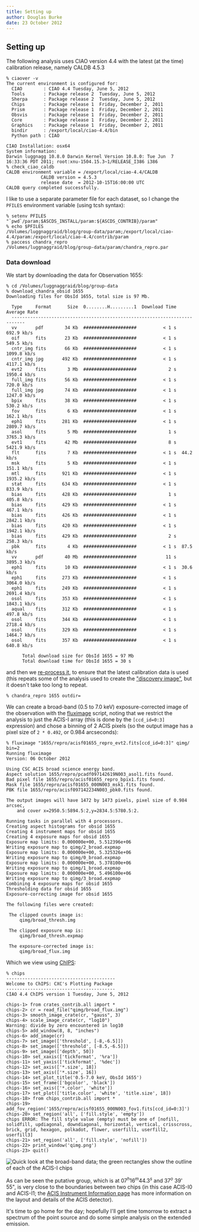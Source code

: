 ```yaml
---
title: Setting up
author: Douglas Burke
date: 23 October 2012
---
```


## Setting up

The following analysis uses CIAO version 4.4 with the latest (at the time)
calibration release, namely 
CALDB 4.5.3

~~~
% ciaover -v
The current environment is configured for:
  CIAO        : CIAO 4.4 Tuesday, June 5, 2012
  Tools       : Package release 2  Tuesday, June 5, 2012
  Sherpa      : Package release 2  Tuesday, June 5, 2012
  Chips       : Package release 1  Friday, December 2, 2011
  Prism       : Package release 1  Friday, December 2, 2011
  Obsvis      : Package release 1  Friday, December 2, 2011
  Core        : Package release 1  Friday, December 2, 2011
  Graphics    : Package release 1  Friday, December 2, 2011
  bindir      : /export/local/ciao-4.4/bin
  Python path : CIAO

CIAO Installation: osx64
System information:
Darwin luggnagg 10.8.0 Darwin Kernel Version 10.8.0: Tue Jun  7 16:33:36 PDT 2011; root:xnu-1504.15.3~1/RELEASE_I386 i386
% check_ciao_caldb
CALDB environment variable = /export/local/ciao-4.4/CALDB
             CALDB version = 4.5.3
             release date  = 2012-10-15T16:00:00 UTC
CALDB query completed successfully.
~~~

I like to use a separate parameter file for each dataset, so
I change the `PFILES` environment variable (using tcsh syntax):

~~~
% setenv PFILES "`pwd`/param;$ASCDS_INSTALL/param:${ASCDS_CONTRIB}/param"
% echo $PFILES
/Volumes/luggnaggraid/blog/group-data/param;/export/local/ciao-4.4/param:/export/local/ciao-4.4/contrib/param
% paccess chandra_repro
/Volumes/luggnaggraid/blog/group-data/param/chandra_repro.par
~~~

### Data download

We start by downloading the data for Observation 1655:

~~~
% cd /Volumes/luggnaggraid/blog/group-data
% download_chandra_obsid 1655
Downloading files for ObsId 1655, total size is 97 Mb.

  Type     Format      Size  0........H.........1  Download Time Average Rate
  ---------------------------------------------------------------------------
  vv       pdf        34 Kb  ####################          < 1 s  692.9 kb/s
  oif      fits       23 Kb  ####################          < 1 s  549.5 kb/s
  cntr_img fits       66 Kb  ####################          < 1 s  1099.8 kb/s
  cntr_img jpg       492 Kb  ####################          < 1 s  4117.1 kb/s
  evt2     fits        3 Mb  ####################            2 s  1950.4 kb/s
  full_img fits       56 Kb  ####################          < 1 s  720.0 kb/s
  full_img jpg        74 Kb  ####################          < 1 s  1247.0 kb/s
  bpix     fits       38 Kb  ####################          < 1 s  530.2 kb/s
  fov      fits        6 Kb  ####################          < 1 s  162.1 kb/s
  eph1     fits      281 Kb  ####################          < 1 s  2809.7 kb/s
  asol     fits        5 Mb  ####################            1 s  3765.3 kb/s
  evt1     fits       42 Mb  ####################            8 s  5421.9 kb/s
  flt      fits        7 Kb  ####################          < 1 s  44.2 kb/s
  msk      fits        5 Kb  ####################          < 1 s  151.1 kb/s
  mtl      fits      921 Kb  ####################          < 1 s  1935.2 kb/s
  stat     fits      634 Kb  ####################          < 1 s  833.9 kb/s
  bias     fits      428 Kb  ####################            1 s  405.8 kb/s
  bias     fits      429 Kb  ####################          < 1 s  467.1 kb/s
  bias     fits      426 Kb  ####################          < 1 s  2842.1 kb/s
  bias     fits      420 Kb  ####################          < 1 s  1942.1 kb/s
  bias     fits      429 Kb  ####################            2 s  258.3 kb/s
  pbk      fits        4 Kb  ####################          < 1 s  87.5 kb/s
  vv       pdf        40 Mb  ####################           11 s  3895.3 kb/s
  eph1     fits       10 Kb  ####################          < 1 s  30.6 kb/s
  eph1     fits      273 Kb  ####################          < 1 s  3064.0 kb/s
  eph1     fits      249 Kb  ####################          < 1 s  2691.4 kb/s
  osol     fits      353 Kb  ####################          < 1 s  1843.1 kb/s
  aqual    fits      312 Kb  ####################          < 1 s  497.8 kb/s
  osol     fits      344 Kb  ####################          < 1 s  2718.4 kb/s
  osol     fits      329 Kb  ####################          < 1 s  1464.7 kb/s
  osol     fits      357 Kb  ####################          < 1 s  640.8 kb/s

      Total download size for ObsId 1655 = 97 Mb
      Total download time for ObsId 1655 = 30 s
~~~

and then we 
[re-process it](http://cxc.harvard.edu/ciao/ahelp/chandra_repro.html),
to ensure that the latest calibration data
is used (this repeats some of the analysis used to create
the ["discovery image"](/intro.html), but it doesn't take too long
to repeat.

~~~
% chandra_repro 1655 outdir=
~~~

We can create a broad-band (0.5 to 7.0 keV) exposure-corrected image
of the observation with the
[fluximage](http://cxc.harvard.edu/ciao/ahelp/fluximage.html)
script, noting that we restrict the analysis to just the ACIS-I
array (this is done by the `[ccd_id=0:3]` expression) and chose
a binning of 2 ACIS pixels (so the output image has a pixel size of `2 * 0.492`, or 
0.984 arcseconds):

~~~
% fluximage "1655/repro/acisf01655_repro_evt2.fits[ccd_id=0:3]" qimg/ bin=2 
Running fluximage
Version: 06 October 2012

Using CSC ACIS broad science energy band.
Aspect solution 1655/repro/pcadf097142619N003_asol1.fits found.
Bad pixel file 1655/repro/acisf01655_repro_bpix1.fits found.
Mask file 1655/repro/acisf01655_000N003_msk1.fits found.
PBK file 1655/repro/acisf097142234N003_pbk0.fits found.

The output images will have 1472 by 1473 pixels, pixel size of 0.984 arcsec,
    and cover x=2950.5:5894.5:2,y=2834.5:5780.5:2.

Running tasks in parallel with 4 processors.
Creating aspect histograms for obsid 1655
Creating 4 instrument maps for obsid 1655
Creating 4 exposure maps for obsid 1655
Exposure map limits: 0.000000e+00, 5.512396e+06
Writing exposure map to qimg/2_broad.expmap
Exposure map limits: 0.000000e+00, 5.325326e+06
Writing exposure map to qimg/0_broad.expmap
Exposure map limits: 0.000000e+00, 5.378100e+06
Writing exposure map to qimg/1_broad.expmap
Exposure map limits: 0.000000e+00, 5.496100e+06
Writing exposure map to qimg/3_broad.expmap
Combining 4 exposure maps for obsid 1655
Thresholding data for obsid 1655
Exposure-correcting image for obsid 1655

The following files were created:

 The clipped counts image is:
     qimg/broad_thresh.img

 The clipped exposure map is:
     qimg/broad_thresh.expmap

 The exposure-corrected image is:
     qimg/broad_flux.img
~~~

Which we view using [ChIPS](http://cxc.harvard.edu/chips/):

~~~
% chips
-----------------------------------------
Welcome to ChIPS: CXC's Plotting Package
-----------------------------------------
CIAO 4.4 ChIPS version 1 Tuesday, June 5, 2012

chips-1> from crates_contrib.all import *
chips-2> cr = read_file("qimg/broad_flux.img")
chips-3> smooth_image_crate(cr, "gauss", 3)
chips-4> scale_image_crate(cr, "log10")
Warning: divide by zero encountered in log10
chips-5> add_window(8, 8, "inches")
chips-6> add_image(cr)
chips-7> set_image(['threshold', [-8,-6.5]])
chips-8> set_image(['threshold', [-8.5,-6.5]])
chips-9> set_image(['depth', 50])
chips-10> set_xaxis(['tickformat', '%ra'])
chips-11> set_yaxis(['tickformat', '%dec'])
chips-12> set_axis(['*.size', 18])
chips-13> set_axis(['*.size', 16])
chips-14> set_plot_title('0.5-7.0 keV, ObsId 1655')
chips-15> set_frame(['bgcolor', 'black'])
chips-16> set_axis(['*.color', 'white'])
chips-17> set_plot(['title.color', 'white', 'title.size', 18])
chips-18> from chips_contrib.all import *
chips-19> add_fov_region('1655/repro/acisf01655_000N003_fov1.fits[ccd_id=0:3]')
chips-20> set_region('all', ['fill.style', 'empty'])
chips ERROR: The fill style value (empty) must be one of [nofill, solidfill, updiagonal, downdiagonal, horizontal, vertical, crisscross, brick, grid, hexagon, polkadot, flower, userfill1, userfill2, userfill3]
chips-21> set_region('all', ['fill.style', 'nofill'])
chips-22> print_window('qimg.png')
chips-23> quit()
~~~

![Quick look at the broad-band data; the green rectangles show the outline of each of the ACIS-I chips](/images/qimg.png)

As can be seen the putative group, which is at $07^h 16^m 44.3^s$ and $37^o$ 39' 55",
is very close to the boundaries between two chips (in this case ACIS-I0 and
ACIS-I1; the
[ACIS Instrument Information page](http://cxc.harvard.edu/cal/Acis/) has more information on the layout and details of
the ACIS detector).

It's time to go home for the day; hopefully I'll get time tomorrow to extract a spectrum
of the point source and do some simple analysis on the extended emission.